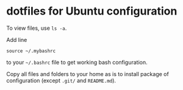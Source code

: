 dotfiles for Ubuntu configuration
=================================

To view files, use `ls -a`.

Add line

	source ~/.mybashrc

to your `~/.bashrc` file to get working bash configuration.

Copy all files and folders to your home as is to install package of configuration (except `.git/` and `README.md`).
